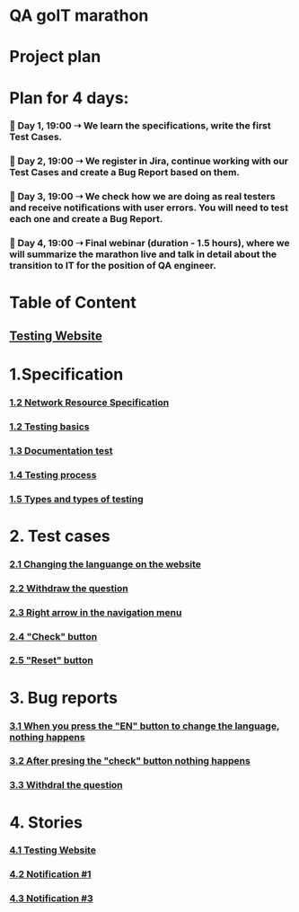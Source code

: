 # QA goIT marathon

# Project plan

# Plan for 4 days:
### 📌 Day 1, 19:00 ➝ We learn the specifications, write the first Test Cases.
### 📌 Day 2, 19:00 ➝ We register in Jira, continue working with our Test Cases and create a Bug Report based on them.
### 📌 Day 3, 19:00 ➝ We check how we are doing as real testers and receive notifications with user errors. You will need to test each one and create a Bug Report.
### 📌 Day 4, 19:00 ➝ Final webinar (duration - 1.5 hours), where we will summarize the marathon live and talk in detail about the transition to IT for the position of QA engineer.

# Table of Content
## [Testing Website](https://qa-autocheck-test.netlify.app/?token=d5fcc3783ba50fcac78b5a5ea8e4d69f6fe51ed8368bc618a58a846ad8b03a63&block=nop678917&ssid=64653721fab3d6b4a61cfff1&cookie_id=0c1a4eacd2a44d06a4c438d6b4022a6f&block_id=6430137f6358283e373277e4&leeloo_account_id=64653721fab3d6871d1cffec&utm_source=facebook&utm_medium=cpc&utm_campaign=23854716037160199%7CLV%2B%7C%2BPoland%2B%7C%2BMarathon%2BQA%2B%7C%2BAutoBid%2B%7C%2B23-40%2B%7C%2BNewCreo%7C23854716037150199%7Cmen%7C23854716037170199%7Cad1&fbclid=IwAR0leriYO8NOGfCTdkUmK9Q0SgjbYk09_Sd9F2cv-9Lg6MKM6Hw1FrA3Zn0_aem_th_ARdKP31-L3siP67_LzhFpz3d1nQV_JAQDExjMorB3mk6qogBGG7tMQW7TLNhVutr4Kkpdr6cwGWOg0CbQ_JXjzrS)
# 1.Specification
### [1.2 Network Resource Specification](https://faq-qa.m.goit.global/pl/?ssid=64653721fab3d6b4a61cfff1&cookie_id=0c1a4eacd2a44d06a4c438d6b4022a6f&block_id=6446d433d3ac67261ac974ec&leeloo_account_id=64653721fab3d6871d1cffec&utm_source=facebook&utm_medium=cpc&utm_campaign=23854716037160199%7CLV%2B%7C%2BPoland%2B%7C%2BMarathon%2BQA%2B%7C%2BAutoBid%2B%7C%2B23-40%2B%7C%2BNewCreo%7C23854716037150199%7Cmen%7C23854716037170199%7Cad1&fbclid=IwAR0leriYO8NOGfCTdkUmK9Q0SgjbYk09_Sd9F2cv-9Lg6MKM6Hw1FrA3Zn0_aem_th_ARdKP31-L3siP67_LzhFpz3d1nQV_JAQDExjMorB3mk6qogBGG7tMQW7TLNhVutr4Kkpdr6cwGWOg0CbQ_JXjzrS)
### [1.2 Testing basics](https://github.com/kubade220/QA-goIT-marathon/blob/7351d4fd326ebd93d50b03876c8356127e375027/Testing%20basics.pdf)
### [1.3 Documentation test](https://github.com/kubade220/QA-goIT-marathon/blob/37ba4b8b5204ea35bd3818c702dca702bfb94cd9/Documentation%20test.pdf)
### [1.4 Testing process](https://github.com/kubade220/QA-goIT-marathon/blob/37ba4b8b5204ea35bd3818c702dca702bfb94cd9/Testing%20process.pdf)
### [1.5 Types and types of testing](https://github.com/kubade220/QA-goIT-marathon/blob/37ba4b8b5204ea35bd3818c702dca702bfb94cd9/Types%20and%20types%20of%20testing.pdf)

# 2. Test cases
### [2.1 Changing the languange on the website](https://docs.google.com/spreadsheets/d/1ReFKkAtOp86heketPhx-ucQqLXb4OWLb/edit?usp=sharing&ouid=115986047958479467995&rtpof=true&sd=true)
### [2.2 Withdraw the question](https://docs.google.com/spreadsheets/d/1ReFKkAtOp86heketPhx-ucQqLXb4OWLb/edit#gid=1134308104)
### [2.3 Right arrow in the navigation menu](https://docs.google.com/spreadsheets/d/1ReFKkAtOp86heketPhx-ucQqLXb4OWLb/edit#gid=432236916)
### [2.4 "Check" button](https://docs.google.com/spreadsheets/d/1ReFKkAtOp86heketPhx-ucQqLXb4OWLb/edit#gid=1323724210)
### [2.5 "Reset" button ](https://docs.google.com/spreadsheets/d/1ReFKkAtOp86heketPhx-ucQqLXb4OWLb/edit#gid=650938138)
# 3. Bug reports
### [3.1 When you press the "EN" button to change the language, nothing happens](https://1drv.ms/i/s!Ags8E2N1JH7PqmTydVZJrMpAQMFL?e=WZhvvZ)
### [3.2 After presing the "check" button nothing happens](https://1drv.ms/i/s!Ags8E2N1JH7PqmVKmOovGBWjSoQy?e=dATUwv)
### [3.3 Withdral the question](https://1drv.ms/i/s!Ags8E2N1JH7Pqmb9kFP8gePPoPob?e=sRotkW)
# 4. Stories
### [4.1 Testing Website](https://pro-test.qa.m.goit.global)
### [4.2 Notification #1](https://docs.google.com/spreadsheets/d/1i8bbOAJpQUZCQwoG2F52I5hkEX31LMBhe7hlMDCHank/edit?usp=sharing)
### [4.3 Notification #3](https://docs.google.com/spreadsheets/d/e/2PACX-1vRMws7dYSwCE-EhnhMLvdW-E16F5aFw--D_noYtWlp7XSpkDXmIG04gh5nnKzm9NA/pubhtml?gid=1943108804&single=true)
